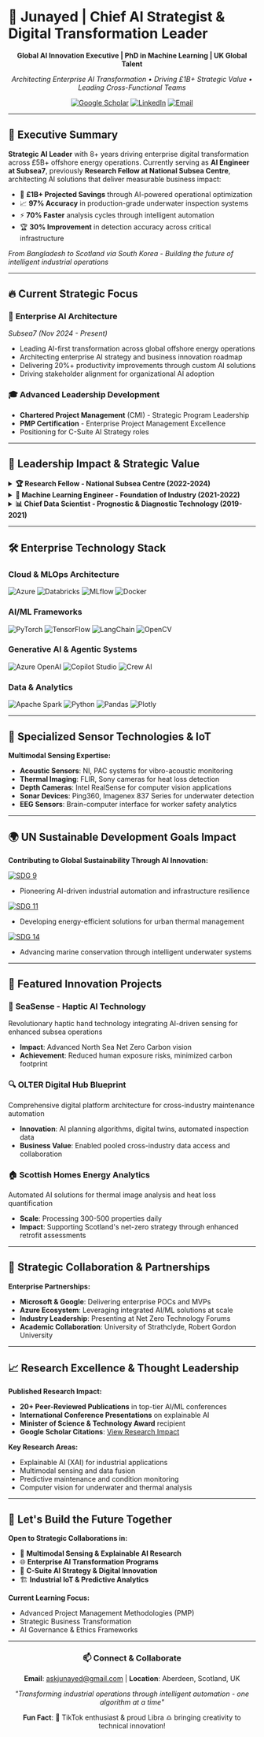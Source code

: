 # 🚀 Junayed | Chief AI Strategist & Digital Transformation Leader

<div align="center">

**Global AI Innovation Executive | PhD in Machine Learning | UK Global Talent**

*Architecting Enterprise AI Transformation • Driving £1B+ Strategic Value • Leading Cross-Functional Teams*

[![Google Scholar](https://img.shields.io/badge/Google%20Scholar-4285F4?style=for-the-badge&logo=google-scholar&logoColor=white)](https://scholar.google.com/citations?user=6dp1PZAAAAAJ&hl=en)
[![LinkedIn](https://img.shields.io/badge/LinkedIn-0077B5?style=for-the-badge&logo=linkedin&logoColor=white)](https://www.linkedin.com/in/mdjunayedhasan/)
[![Email](https://img.shields.io/badge/Email-D14836?style=for-the-badge&logo=gmail&logoColor=white)](mailto:askjunayed@gmail.com)

</div>

---

## 🎯 Executive Summary

**Strategic AI Leader** with 8+ years driving enterprise digital transformation across £5B+ offshore energy operations. Currently serving as **AI Engineer at Subsea7**, previously **Research Fellow at National Subsea Centre**, architecting AI solutions that deliver measurable business impact:

- 🎯 **£1B+ Projected Savings** through AI-powered operational optimization
- 📈 **97% Accuracy** in production-grade underwater inspection systems  
- ⚡ **70% Faster** analysis cycles through intelligent automation
- 🏆 **30% Improvement** in detection accuracy across critical infrastructure

*From Bangladesh to Scotland via South Korea - Building the future of intelligent industrial operations*

---

## 🔥 Current Strategic Focus

### 🔬 **Enterprise AI Architecture** 
*Subsea7 (Nov 2024 - Present)*
- Leading AI-first transformation across global offshore energy operations
- Architecting enterprise AI strategy and business innovation roadmap
- Delivering 20%+ productivity improvements through custom AI solutions
- Driving stakeholder alignment for organizational AI adoption

### 🎓 **Advanced Leadership Development**
- **Chartered Project Management** (CMI) - Strategic Program Leadership
- **PMP Certification** - Enterprise Project Management Excellence
- Positioning for C-Suite AI Strategy roles

---

## 💼 Leadership Impact & Strategic Value

<details>
<summary><strong>🏆 Research Fellow - National Subsea Centre (2022-2024)</strong></summary>

**Strategic AI Leadership Experience:**
- Architected enterprise AI transformation strategy delivering **£1B projected cost savings**
- Led cross-functional digital innovation achieving **£1M measurable business value**  
- Spearheaded 97%-accurate thermal detection algorithms with regulatory compliance
- Drove organizational AI adoption through data governance frameworks

**Key Innovations:**
- **SeaSense**: Revolutionary haptic AI technology for enhanced subsea ROV operations
- **OLTER Digital Hub**: Comprehensive digital platform architecture for maintenance automation
- **Thermal Imaging AI**: 10x efficiency improvement in heat loss detection processing
</details>

<details>
<summary><strong>🎯 Machine Learning Engineer - Foundation of Industry (2021-2022)</strong></summary>

**Enterprise AI Transformation:**
- Led 15+ engineer teams deploying production ML algorithms
- Achieved **40% reduction** in inspection cycles with **92% predictive accuracy**
- Delivered **$1.2M annual cost optimization** through AI-powered maintenance
- Won **Minister of Science and Technology Award** for breakthrough innovation
</details>

<details>
<summary><strong>📊 Chief Data Scientist - Prognostic & Diagnostic Technology (2019-2021)</strong></summary>

**Strategic Business Impact:**
- Architected migration from legacy warehouse to modern Data Lake infrastructure
- Delivered 70% acceleration in critical decision-making through AI diagnostics
- Led 7-member multidisciplinary team securing **£1M seed funding**
- Achieved 60% ROI improvement in predictive maintenance operations
</details>

---

## 🛠️ Enterprise Technology Stack

### **Cloud & MLOps Architecture**
![Azure](https://img.shields.io/badge/Microsoft%20Azure-0078D4?style=for-the-badge&logo=microsoft-azure&logoColor=white)
![Databricks](https://img.shields.io/badge/Databricks-FF3621?style=for-the-badge&logo=databricks&logoColor=white)
![MLflow](https://img.shields.io/badge/MLflow-0194E2?style=for-the-badge&logo=mlflow&logoColor=white)
![Docker](https://img.shields.io/badge/Docker-2496ED?style=for-the-badge&logo=docker&logoColor=white)

### **AI/ML Frameworks**
![PyTorch](https://img.shields.io/badge/PyTorch-EE4C2C?style=for-the-badge&logo=pytorch&logoColor=white)
![TensorFlow](https://img.shields.io/badge/TensorFlow-FF6F00?style=for-the-badge&logo=tensorflow&logoColor=white)
![LangChain](https://img.shields.io/badge/LangChain-121212?style=for-the-badge&logo=chainlink&logoColor=white)
![OpenCV](https://img.shields.io/badge/OpenCV-5C3EE8?style=for-the-badge&logo=opencv&logoColor=white)

### **Generative AI & Agentic Systems**
![Azure OpenAI](https://img.shields.io/badge/Azure%20OpenAI-412991?style=for-the-badge&logo=openai&logoColor=white)
![Copilot Studio](https://img.shields.io/badge/Copilot%20Studio-00BCF2?style=for-the-badge&logo=microsoft&logoColor=white)
![Crew AI](https://img.shields.io/badge/Crew%20AI-FF6B6B?style=for-the-badge&logo=ai&logoColor=white)

### **Data & Analytics**
![Apache Spark](https://img.shields.io/badge/Apache%20Spark-E25A1C?style=for-the-badge&logo=apache-spark&logoColor=white)
![Python](https://img.shields.io/badge/Python-3776AB?style=for-the-badge&logo=python&logoColor=white)
![Pandas](https://img.shields.io/badge/Pandas-150458?style=for-the-badge&logo=pandas&logoColor=white)
![Plotly](https://img.shields.io/badge/Plotly-3F4F75?style=for-the-badge&logo=plotly&logoColor=white)

---

## 🔬 Specialized Sensor Technologies & IoT

**Multimodal Sensing Expertise:**
- **Acoustic Sensors**: NI, PAC systems for vibro-acoustic monitoring
- **Thermal Imaging**: FLIR, Sony cameras for heat loss detection  
- **Depth Cameras**: Intel RealSense for computer vision applications
- **Sonar Devices**: Ping360, Imagenex 837 Series for underwater detection
- **EEG Sensors**: Brain-computer interface for worker safety analytics

---

## 🌍 UN Sustainable Development Goals Impact

**Contributing to Global Sustainability Through AI Innovation:**

[![SDG 9](https://img.shields.io/badge/SDG%209-Industry%20Innovation-orange?style=for-the-badge)](https://sdgs.un.org/goals/goal9)
- Pioneering AI-driven industrial automation and infrastructure resilience

[![SDG 11](https://img.shields.io/badge/SDG%2011-Sustainable%20Cities-green?style=for-the-badge)](https://sdgs.un.org/goals/goal11) 
- Developing energy-efficient solutions for urban thermal management

[![SDG 14](https://img.shields.io/badge/SDG%2014-Life%20Below%20Water-blue?style=for-the-badge)](https://sdgs.un.org/goals/goal14)
- Advancing marine conservation through intelligent underwater systems

---

## 🚀 Featured Innovation Projects

### 🌊 **SeaSense - Haptic AI Technology**
Revolutionary haptic hand technology integrating AI-driven sensing for enhanced subsea operations
- **Impact**: Advanced North Sea Net Zero Carbon vision
- **Achievement**: Reduced human exposure risks, minimized carbon footprint

### 🔍 **OLTER Digital Hub Blueprint** 
Comprehensive digital platform architecture for cross-industry maintenance automation
- **Innovation**: AI planning algorithms, digital twins, automated inspection data
- **Business Value**: Enabled pooled cross-industry data access and collaboration

### 🏠 **Scottish Homes Energy Analytics**
Automated AI solutions for thermal image analysis and heat loss quantification
- **Scale**: Processing 300-500 properties daily
- **Impact**: Supporting Scotland's net-zero strategy through enhanced retrofit assessments

---

## 🎯 Strategic Collaboration & Partnerships

**Enterprise Partnerships:**
- **Microsoft & Google**: Delivering enterprise POCs and MVPs
- **Azure Ecosystem**: Leveraging integrated AI/ML solutions at scale
- **Industry Leadership**: Presenting at Net Zero Technology Forums
- **Academic Collaboration**: University of Strathclyde, Robert Gordon University

---

## 📈 Research Excellence & Thought Leadership

**Published Research Impact:**
- **20+ Peer-Reviewed Publications** in top-tier AI/ML conferences
- **International Conference Presentations** on explainable AI
- **Minister of Science & Technology Award** recipient
- **Google Scholar Citations**: [View Research Impact](https://scholar.google.com/citations?user=6dp1PZAAAAAJ&hl=en)

**Key Research Areas:**
- Explainable AI (XAI) for industrial applications
- Multimodal sensing and data fusion
- Predictive maintenance and condition monitoring
- Computer vision for underwater and thermal analysis

---

## 🤝 Let's Build the Future Together

**Open to Strategic Collaborations in:**
- 🔬 **Multimodal Sensing & Explainable AI Research**
- 🌐 **Enterprise AI Transformation Programs** 
- 🎯 **C-Suite AI Strategy & Digital Innovation**
- 🏗️ **Industrial IoT & Predictive Analytics**

**Current Learning Focus:**
- Advanced Project Management Methodologies (PMP)
- Strategic Business Transformation
- AI Governance & Ethics Frameworks

---

<div align="center">

### 📫 Connect & Collaborate

**Email**: [askjunayed@gmail.com](mailto:askjunayed@gmail.com) | **Location**: Aberdeen, Scotland, UK

*"Transforming industrial operations through intelligent automation - one algorithm at a time"*

**Fun Fact**: 💙 TikTok enthusiast & proud Libra ♎ bringing creativity to technical innovation!

</div>
